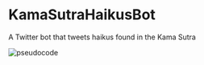 # KamaSutraHaikusBot
A Twitter bot that tweets haikus found in the Kama Sutra

![pseudocode](https://cloud.githubusercontent.com/assets/10643705/17126383/d3193628-52ca-11e6-8b5d-47a054d8007c.png)
